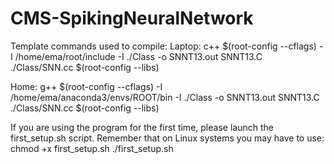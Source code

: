 # CMS-SpikingNeuralNetwork

Template commands used to compile:
Laptop:
c++ $(root-config --cflags) -I /home/ema/root/include -I ./Class -o SNNT13.out SNNT13.C ./Class/SNN.cc $(root-config --libs)

Home:
g++ $(root-config --cflags) -I /home/ema/anaconda3/envs/ROOT/bin -I ./Class -o SNNT13.out SNNT13.C ./Class/SNN.cc $(root-config --libs)

If you are using the program for the first time, please launch the first_setup.sh script.
Remember that on Linux systems you may have to use:
chmod +x first_setup.sh
./first_setup.sh

